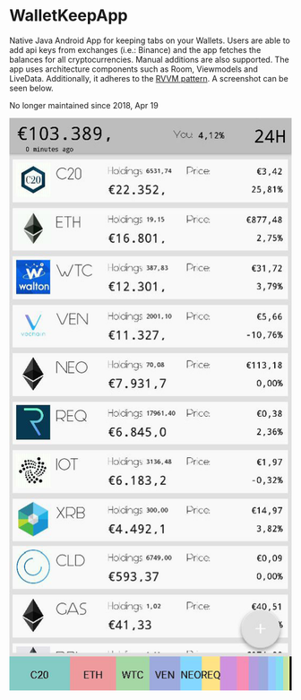 # WalletKeepApp
Native Java Android App for keeping tabs on your Wallets. Users are able to add api keys from exchanges (i.e.: Binance) and the app fetches the balances for all cryptocurrencies. Manual additions are also supported. The app uses architecture components such as Room, Viewmodels and LiveData. Additionally, it adheres to the [RVVM pattern](https://android.jlelse.eu/android-architecture-components-now-with-100-more-mvvm-11629a630125). A screenshot can be seen below.


No longer maintained since 2018, Apr 19


![alt text](https://raw.githubusercontent.com/yorickvanzweeden/WalletKeepApp/master/screenshot.jpg?token=AGdnVyj_8Ochuk6b8dqZvrEjUfSTEph4ks5bnAbAwA%3D%3D "Screenshot")
